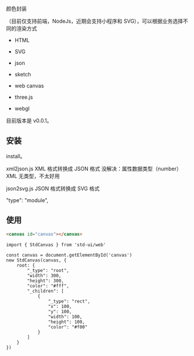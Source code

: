 颜色封装

（目前仅支持前端，NodeJs，近期会支持小程序和 SVG），可以根据业务选择不同的渲染方式

* HTML
* SVG

* json
* sketch
* web canvas
* three.js
* webgl




目前版本是 v0.0.1。

## 安装

<p>install。</p>





xml2json.js
XML 格式转换成 JSON 格式
没解决：属性数据类型（number）
XML 无类型，不太好用

json2svg.js
JSON 格式转换成 SVG 格式



"type": "module",



## 使用

```html
<canvas id="canvas"></canvas>
```

```
import { StdCanvas } from 'std-ui/web'

const canvas = document.getElementById('canvas')
new StdCanvas(canvas, {
    root: {
        "_type": "root",
        "width": 300,
        "height": 300,
        "color": "#fff",
        "_children": [
            {
                "_type": "rect",
                "x": 100,
                "y": 100,
                "width": 100,
                "height": 100,
                "color": "#f00"
            }
        ]
    }
})
```